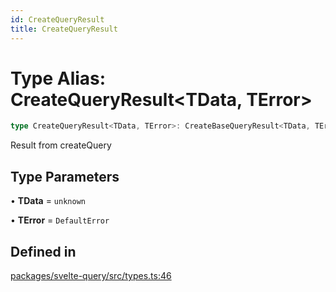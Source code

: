 ```yaml
---
id: CreateQueryResult
title: CreateQueryResult
---
```


# Type Alias: CreateQueryResult\<TData, TError\>

```ts
type CreateQueryResult<TData, TError>: CreateBaseQueryResult<TData, TError>;
```

Result from createQuery

## Type Parameters

• **TData** = `unknown`

• **TError** = `DefaultError`

## Defined in

[packages/svelte-query/src/types.ts:46](https://github.com/TanStack/query/blob/13817e953743537ffb9aab4da174583055be4d81/packages/svelte-query/src/types.ts#L46)
